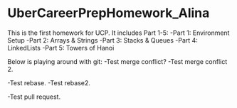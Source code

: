 # UberCareerPrepHomework_Alina
This is the first homework for UCP.
It includes Part 1-5:
-Part 1: Environment Setup
-Part 2: Arrays & Strings
-Part 3: Stacks & Queues
-Part 4: LinkedLists
-Part 5: Towers of Hanoi

Below is playing around with git:
-Test merge conflict?
-Test merge conflict 2.

-Test rebase.
-Test rebase2.

-Test pull request.
